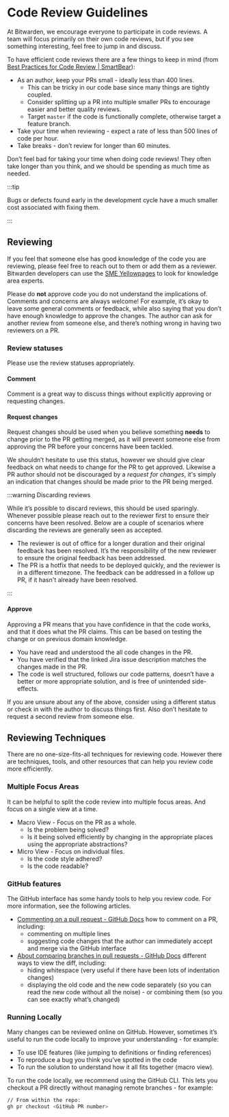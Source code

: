 # Code Review Guidelines

At Bitwarden, we encourage everyone to participate in code reviews. A team will focus primarily on
their own code reviews, but if you see something interesting, feel free to jump in and discuss.

To have efficient code reviews there are a few things to keep in mind (from
[Best Practices for Code Review | SmartBear](https://smartbear.com/learn/code-review/best-practices-for-peer-code-review/)):

- As an author, keep your PRs small - ideally less than 400 lines.
  - This can be tricky in our code base since many things are tightly coupled.
  - Consider splitting up a PR into multiple smaller PRs to encourage easier and better quality
    reviews.
  - Target `master` if the code is functionally complete, otherwise target a feature branch.
- Take your time when reviewing - expect a rate of less than 500 lines of code per hour.
- Take breaks - don’t review for longer than 60 minutes.

Don’t feel bad for taking your time when doing code reviews! They often take longer than you think,
and we should be spending as much time as needed.

:::tip

Bugs or defects found early in the development cycle have a much smaller cost associated with fixing
them.

:::

## Reviewing

If you feel that someone else has good knowledge of the code you are reviewing, please feel free to
reach out to them or add them as a reviewer. <bitwarden>Bitwarden developers can use the [SME
Yellowpages][sme-yellowpages] to look for knowledge area experts.</bitwarden>

Please do **not** approve code you do not understand the implications of. Comments and concerns are
always welcome! For example, it’s okay to leave some general comments or feedback, while also saying
that you don’t have enough knowledge to approve the changes. The author can ask for another review
from someone else, and there’s nothing wrong in having two reviewers on a PR.

### Review statuses

Please use the review statuses appropriately.

#### Comment

Comment is a great way to discuss things without explicitly approving or requesting changes.

#### Request changes

Request changes should be used when you believe something **needs** to change prior to the PR
getting merged, as it will prevent someone else from approving the PR before your concerns have been
tackled.

We shouldn’t hesitate to use this status, however we should give clear feedback on what needs to
change for the PR to get approved. Likewise a PR author should not be discouraged by a _request for
changes_, it's simply an indication that changes should be made prior to the PR being merged.

:::warning Discarding reviews

While it’s possible to discard reviews, this should be used sparingly. Whenever possible please
reach out to the reviewer first to ensure their concerns have been resolved. Below are a couple of
scenarios where discarding the reviews are generally seen as accepted.

- The reviewer is out of office for a longer duration and their original feedback has been resolved.
  It’s the responsibility of the new reviewer to ensure the original feedback has been addressed.
- The PR is a hotfix that needs to be deployed quickly, and the reviewer is in a different timezone.
  The feedback can be addressed in a follow up PR, if it hasn't already have been resolved.

:::

#### Approve

Approving a PR means that you have confidence in that the code works, and that it does what the PR
claims. This can be based on testing the change or on previous domain knowledge.

- You have read and understood the all code changes in the PR.
- You have verified that the linked Jira issue description matches the changes made in the PR.
- The code is well structured, follows our code patterns, doesn’t have a better or more appropriate
  solution, and is free of unintended side-effects.

If you are unsure about any of the above, consider using a different status or check in with the
author to discuss things first. Also don’t hesitate to request a second review from someone else.

## Reviewing Techniques

There are no one-size-fits-all techniques for reviewing code. However there are techniques, tools,
and other resources that can help you review code more efficiently.

### Multiple Focus Areas

It can be helpful to split the code review into multiple focus areas. And focus on a single view at
a time.

- Macro View - Focus on the PR as a whole.
  - Is the problem being solved?
  - Is it being solved efficiently by changing in the appropriate places using the appropriate
    abstractions?
- Micro View - Focus on individual files.
  - Is the code style adhered?
  - Is the code readable?

### GitHub features

The GitHub interface has some handy tools to help you review code. For more information, see the
following articles.

- [Commenting on a pull request - GitHub Docs][gh-commenting] how to comment on a PR, including:
  - commenting on multiple lines
  - suggesting code changes that the author can immediately accept and merge via the GitHub
    interface
- [About comparing branches in pull requests - GitHub Docs][gh-branches] different ways to view the
  diff, including:
  - hiding whitespace (very useful if there have been lots of indentation changes)
  - displaying the old code and the new code separately (so you can read the new code without all
    the noise) - or combining them (so you can see exactly what’s changed)

### Running Locally

Many changes can be reviewed online on GitHub. However, sometimes it’s useful to run the code
locally to improve your understanding - for example:

- To use IDE features (like jumping to definitions or finding references)
- To reproduce a bug you think you’ve spotted in the code
- To run the solution to understand how it all fits together (macro view).

To run the code locally, we recommend using the GitHub CLI. This lets you checkout a PR directly
without managing remote branches - for example:

```bash
// From within the repo:
gh pr checkout <GitHub PR number>
```

[sme-yellowpages]: https://bitwarden.atlassian.net/wiki/spaces/DEV/pages/195919928
[gh-commenting]:
  https://docs.github.com/en/pull-requests/collaborating-with-pull-requests/reviewing-changes-in-pull-requests/commenting-on-a-pull-request
[gh-branches]:
  https://docs.github.com/en/pull-requests/collaborating-with-pull-requests/proposing-changes-to-your-work-with-pull-requests/about-comparing-branches-in-pull-requests
